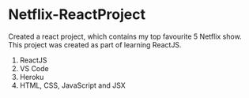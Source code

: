 # Netflix-ReactProject

Created a react project, which contains my top favourite 5 Netflix show. This project was created as part of learning ReactJS.

1. ReactJS
2. VS Code
3. Heroku
4. HTML, CSS, JavaScript and JSX
